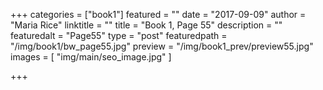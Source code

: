 +++
categories = ["book1"]
featured = ""
date = "2017-09-09"
author = "Maria Rice"
linktitle = ""
title = "Book 1, Page 55"
description = ""
featuredalt = "Page55"
type = "post"
featuredpath = "/img/book1/bw_page55.jpg"
preview = "/img/book1_prev/preview55.jpg"
images = [ "img/main/seo_image.jpg" ]

+++

